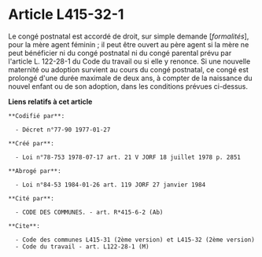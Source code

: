 # Article L415-32-1

Le congé postnatal est accordé de droit, sur simple demande [*formalités*], pour la mère agent féminin ; il peut être ouvert
au père agent si la mère ne peut bénéficier ni du congé postnatal ni du congé parental prévu par l'article L. 122-28-1 du
Code du travail ou si elle y renonce. Si une nouvelle maternité ou adoption survient au cours du congé postnatal, ce congé
est prolongé d'une durée maximale de deux ans, à compter de la naissance du nouvel enfant ou de son adoption, dans les
conditions prévues ci-dessus.

**Liens relatifs à cet article**

	**Codifié par**:

	  - Décret n°77-90 1977-01-27

	**Créé par**:

	  - Loi n°78-753 1978-07-17 art. 21 V JORF 18 juillet 1978 p. 2851

	**Abrogé par**:

	  - Loi n°84-53 1984-01-26 art. 119 JORF 27 janvier 1984

	**Cité par**:

	  - CODE DES COMMUNES. - art. R*415-6-2 (Ab)

	**Cite**:

	  - Code des communes L415-31 (2ème version) et L415-32 (2ème version)
	  - Code du travail - art. L122-28-1 (M)
